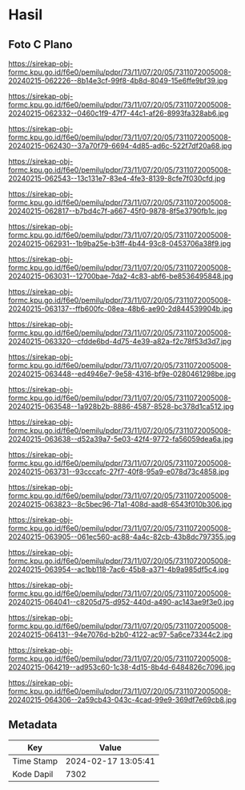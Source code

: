 # Hasil

## Foto C Plano

https://sirekap-obj-formc.kpu.go.id/f6e0/pemilu/pdpr/73/11/07/20/05/7311072005008-20240215-062226--8b14e3cf-99f8-4b8d-8049-15e6ffe9bf39.jpg

https://sirekap-obj-formc.kpu.go.id/f6e0/pemilu/pdpr/73/11/07/20/05/7311072005008-20240215-062332--0460c1f9-47f7-44c1-af26-8993fa328ab6.jpg

https://sirekap-obj-formc.kpu.go.id/f6e0/pemilu/pdpr/73/11/07/20/05/7311072005008-20240215-062430--37a70f79-6694-4d85-ad6c-522f7df20a68.jpg

https://sirekap-obj-formc.kpu.go.id/f6e0/pemilu/pdpr/73/11/07/20/05/7311072005008-20240215-062543--13c131e7-83e4-4fe3-8139-8cfe7f030cfd.jpg

https://sirekap-obj-formc.kpu.go.id/f6e0/pemilu/pdpr/73/11/07/20/05/7311072005008-20240215-062817--b7bd4c7f-a667-45f0-9878-8f5e3790fb1c.jpg

https://sirekap-obj-formc.kpu.go.id/f6e0/pemilu/pdpr/73/11/07/20/05/7311072005008-20240215-062931--1b9ba25e-b3ff-4b44-93c8-0453706a38f9.jpg

https://sirekap-obj-formc.kpu.go.id/f6e0/pemilu/pdpr/73/11/07/20/05/7311072005008-20240215-063031--12700bae-7da2-4c83-abf6-be8536495848.jpg

https://sirekap-obj-formc.kpu.go.id/f6e0/pemilu/pdpr/73/11/07/20/05/7311072005008-20240215-063137--ffb600fc-08ea-48b6-ae90-2d844539904b.jpg

https://sirekap-obj-formc.kpu.go.id/f6e0/pemilu/pdpr/73/11/07/20/05/7311072005008-20240215-063320--cfdde6bd-4d75-4e39-a82a-f2c78f53d3d7.jpg

https://sirekap-obj-formc.kpu.go.id/f6e0/pemilu/pdpr/73/11/07/20/05/7311072005008-20240215-063448--ed4946e7-9e58-4316-bf9e-0280461298be.jpg

https://sirekap-obj-formc.kpu.go.id/f6e0/pemilu/pdpr/73/11/07/20/05/7311072005008-20240215-063548--1a928b2b-8886-4587-8528-bc378d1ca512.jpg

https://sirekap-obj-formc.kpu.go.id/f6e0/pemilu/pdpr/73/11/07/20/05/7311072005008-20240215-063638--d52a39a7-5e03-42f4-9772-fa56059dea6a.jpg

https://sirekap-obj-formc.kpu.go.id/f6e0/pemilu/pdpr/73/11/07/20/05/7311072005008-20240215-063731--93cccafc-27f7-40f8-95a9-e078d73c4858.jpg

https://sirekap-obj-formc.kpu.go.id/f6e0/pemilu/pdpr/73/11/07/20/05/7311072005008-20240215-063823--8c5bec96-71a1-408d-aad8-6543f010b306.jpg

https://sirekap-obj-formc.kpu.go.id/f6e0/pemilu/pdpr/73/11/07/20/05/7311072005008-20240215-063905--061ec560-ac88-4a4c-82cb-43b8dc797355.jpg

https://sirekap-obj-formc.kpu.go.id/f6e0/pemilu/pdpr/73/11/07/20/05/7311072005008-20240215-063954--ac1bb118-7ac6-45b8-a371-4b9a985df5c4.jpg

https://sirekap-obj-formc.kpu.go.id/f6e0/pemilu/pdpr/73/11/07/20/05/7311072005008-20240215-064041--c8205d75-d952-440d-a490-ac143ae9f3e0.jpg

https://sirekap-obj-formc.kpu.go.id/f6e0/pemilu/pdpr/73/11/07/20/05/7311072005008-20240215-064131--94e7076d-b2b0-4122-ac97-5a6ce73344c2.jpg

https://sirekap-obj-formc.kpu.go.id/f6e0/pemilu/pdpr/73/11/07/20/05/7311072005008-20240215-064219--ad953c60-1c38-4d15-8b4d-6484826c7096.jpg

https://sirekap-obj-formc.kpu.go.id/f6e0/pemilu/pdpr/73/11/07/20/05/7311072005008-20240215-064306--2a59cb43-043c-4cad-99e9-369df7e69cb8.jpg


## Metadata

| Key        | Value               |
| ---------- | ------------------- |
| Time Stamp | 2024-02-17 13:05:41 |
| Kode Dapil | 7302                |



